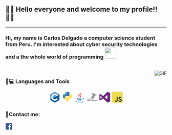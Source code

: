     
## 👨‍💻 Hello everyone and welcome to my profile!! 👨‍💻
---
### Hi, my name is Carlos Delgado a computer science student from Peru. I'm interested about cyber security technologies and a the whole world of programming <img src="https://media.giphy.com/media/LmNwrBhejkK9EFP504/giphy.gif" width="35" height="35" />
<!--<a href="https://www.instagram.com/singer_brijesh_dhanani">
  <img align="left" alt="Brijesh Dhanani" width="22px" src="https://cdn.jsdelivr.net/npm/simple-icons@v3/icons/instagram.svg" />
</a>-->
</br>
<img align="right" alt="GIF" src="https://media.giphy.com/media/mtTAzUebNBD6Prz3Sk/giphy.gif" />

### 📒💻 Languages and Tools

<p align="center">
 <a href="https://github.com/cedelgadosalazar"><img src="https://github.com/cedelgadosalazar/cedelgadosalazar/blob/main/c/c-original.svg" height="35px" style="vertical-align:top margin:6px 4px"/></a>
 <a href="https://github.com/cedelgadosalazar"><img src="https://github.com/cedelgadosalazar/cedelgadosalazar/blob/main/python/python-original.svg" height="35px" style="vertical-align:top margin:6px 4px" /></a>
 <a href="https://github.com/cedelgadosalazar"><img src="https://github.com/cedelgadosalazar/cedelgadosalazar/blob/main/java/java-original.svg" height="35px" style="vertical-align:top margin:6px 4px" /></a>
 <a href="https://github.com/cedelgadosalazar"><img src="https://github.com/cedelgadosalazar/cedelgadosalazar/blob/main/microsoftsqlserver/microsoftsqlserver-plain-wordmark.svg" height="35px" style="vertical-align:top margin:6px 4px" /></a>
 <a href="https://github.com/cedelgadosalazar"><img src="https://github.com/cedelgadosalazar/cedelgadosalazar/blob/main/visualstudio/visualstudio-plain.svg" height="35px" style="vertical-align:top margin:6px 4px" /></a>
 <a href="https://github.com/cedelgadosalazar"><img src="https://github.com/cedelgadosalazar/cedelgadosalazar/blob/main/javascript/javascript-original.svg" height="35px" style="vertical-align:top margin:6px 4px" /></a>
 </p>

### 📱Contact me:
<a href="https://www.facebook.com/carlos.delgado.2103/">
<img align="" alt="Carlos Delgado" width="22px" src="https://github.com/cedelgadosalazar/cedelgadosalazar/blob/main/facebook/facebook-original.svg" />
</a>
